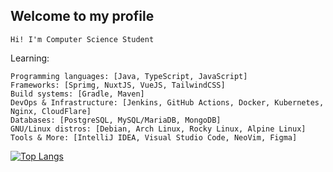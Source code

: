 <h2>Welcome to my profile</h2>

```Hi! I'm Computer Science Student```

Learning: 
```
Programming languages: [Java, TypeScript, JavaScript]
Frameworks: [Sprimg, NuxtJS, VueJS, TailwindCSS]
Build systems: [Gradle, Maven]
DevOps & Infrastructure: [Jenkins, GitHub Actions, Docker, Kubernetes, Nginx, CloudFlare]
Databases: [PostgreSQL, MySQL/MariaDB, MongoDB]
GNU/Linux distros: [Debian, Arch Linux, Rocky Linux, Alpine Linux]
Tools & More: [IntelliJ IDEA, Visual Studio Code, NeoVim, Figma]
```

[![Top Langs](https://github-readme-stats.vercel.app/api/top-langs/?username=hermippus&layout=compact)](https://github.com/anuraghazra/github-readme-stats)
